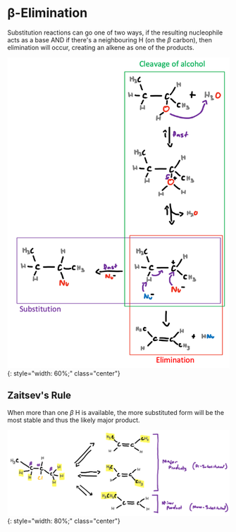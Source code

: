# β-Elimination

Substitution reactions can go one of two ways, if the resulting nucleophile acts as a base AND if there's a neighbouring H (on the $\beta$ carbon), then elimination will occur, creating an alkene as one of the products.

![!](9.1.png){: style="width: 60%;" class="center"}

## Zaitsev's Rule

When more than one $\beta$ H is available, the more substituted form will be the most stable and thus the likely major product.

![!](9.2.png){: style="width: 80%;" class="center"}